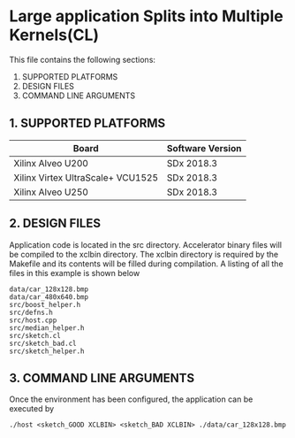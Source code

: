 Large application Splits into Multiple Kernels(CL)
======================

This file contains the following sections:

1. SUPPORTED PLATFORMS
2. DESIGN FILES
3. COMMAND LINE ARGUMENTS


## 1. SUPPORTED PLATFORMS
Board | Software Version
------|-----------------
Xilinx Alveo U200|SDx 2018.3
Xilinx Virtex UltraScale+ VCU1525|SDx 2018.3
Xilinx Alveo U250|SDx 2018.3


## 2. DESIGN FILES
Application code is located in the src directory. Accelerator binary files will be compiled to the xclbin directory. The xclbin directory is required by the Makefile and its contents will be filled during compilation. A listing of all the files in this example is shown below

```
data/car_128x128.bmp
data/car_480x640.bmp
src/boost_helper.h
src/defns.h
src/host.cpp
src/median_helper.h
src/sketch.cl
src/sketch_bad.cl
src/sketch_helper.h
```

## 3. COMMAND LINE ARGUMENTS
Once the environment has been configured, the application can be executed by
```
./host <sketch_GOOD XCLBIN> <sketch_BAD XCLBIN> ./data/car_128x128.bmp
```

